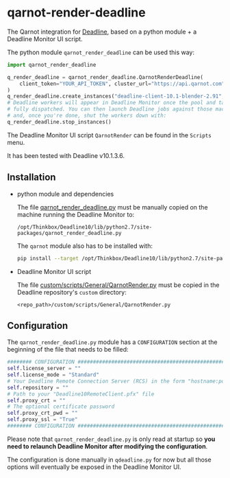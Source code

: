 # qarnot-render-deadline

The Qarnot integration for [Deadline](https://www.awsthinkbox.com/deadline), based on a python module + a Deadline Monitor UI script.

The python module `qarnot_render_deadline` can be used this way:

```python
import qarnot_render_deadline

q_render_deadline = qarnot_render_deadline.QarnotRenderDeadline(
    client_token="YOUR_API_TOKEN", cluster_url="https://api.qarnot.com"
)
q_render_deadline.create_instances("deadline-client-10.1-blender-2.91", 2)
# Deadline workers will appear in Deadline Monitor once the pool and task is
# fully dispatched. You can then launch Deadline jobs against those machines
# and, once you're done, shut the workers down with:
q_render_deadline.stop_instances()
```

The Deadline Monitor UI script `QarnotRender` can be found in the `Scripts` menu.

It has been tested with Deadline v10.1.3.6.

## Installation

 * python module and dependencies

   The file [qarnot_render_deadline.py](qarnot_render_deadline.py) must be manually copied on the machine running the Deadline Monitor to:

   ```
   /opt/Thinkbox/Deadline10/lib/python2.7/site-packages/qarnot_render_deadline.py
   ```

   The `qarnot` module also has to be installed with:

   ```bash
   pip install --target /opt/Thinkbox/Deadline10/lib/python2.7/site-packages qarnot
   ```

 * Deadline Monitor UI script

   The file [custom/scripts/General/QarnotRender.py](custom/scripts/General/QarnotRender.py) must be copied in the Deadline repository's `custom` directory:

   ```
   <repo_path>/custom/scripts/General/QarnotRender.py
   ```

## Configuration

The `qarnot_render_deadline.py` module has a `CONFIGURATION` section at the beginning of the file that needs to be filled:

```python
######## CONFIGURATION #########################################################
self.license_server = ""
self.license_mode = "Standard"
# Your Deadline Remote Connection Server (RCS) in the form "hostname:port"
self.repository = ""
# Path to your "Deadline10RemoteClient.pfx" file
self.proxy_crt = ""
# The optional certificate password
self.proxy_crt_pwd = ""
self.proxy_ssl = "True"
######## CONFIGURATION #########################################################
```

Please note that `qarnot_render_deadline.py` is only read at startup so **you need to relaunch Deadline Monitor after modifying the configuration**.

The configuration is done manually in `qdeadline.py` for now but all those options will eventually be exposed in the Deadline Monitor UI.
